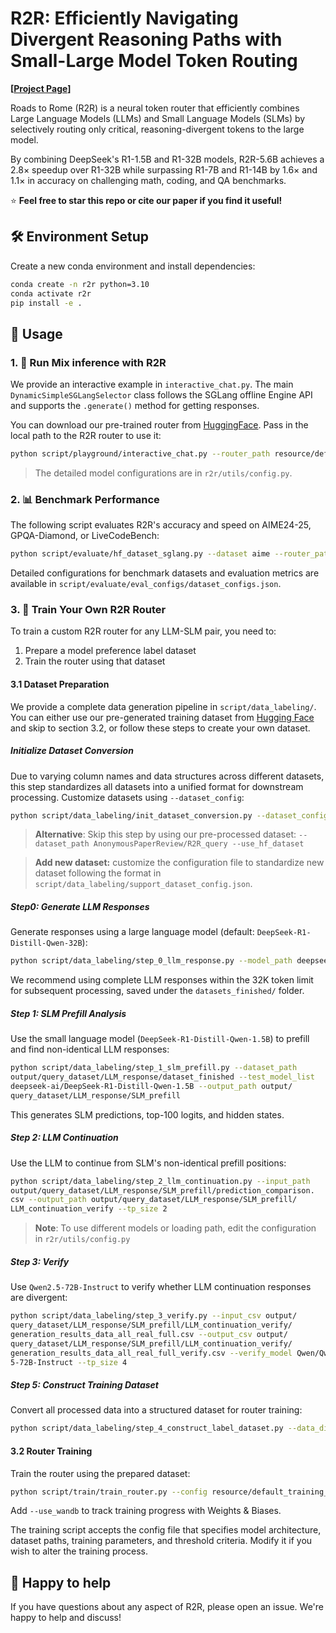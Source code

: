 # R2R: Efficiently Navigating Divergent Reasoning Paths with Small-Large Model Token Routing

**[[Project Page](https://fuvty.github.io/R2R_Project_Page/)]**

Roads to Rome (R2R) is a neural token router that efficiently combines Large Language Models (LLMs) and Small Language Models (SLMs) by selectively routing only critical, reasoning-divergent tokens to the large model. 

By combining DeepSeek's R1-1.5B and R1-32B models, R2R-5.6B achieves a 2.8× speedup over R1-32B while surpassing R1-7B and R1-14B by 1.6× and 1.1× in accuracy on challenging math, coding, and QA benchmarks.

⭐ **Feel free to star this repo or cite our paper if you find it useful!**

## 🛠️ Environment Setup

Create a new conda environment and install dependencies:

```bash
conda create -n r2r python=3.10
conda activate r2r
pip install -e .
```

## 🚀 Usage

### 1. 💬 Run Mix inference with R2R

We provide an interactive example in `interactive_chat.py`. The main `DynamicSimpleSGLangSelector` class follows the SGLang offline Engine API and supports the `.generate()` method for getting responses.

You can download our pre-trained router from [HuggingFace](https://huggingface.co/AnonymousPaperReview/R2R_router/tree/main). Pass in the local path to the R2R router to use it:

```bash
python script/playground/interactive_chat.py --router_path resource/default_router.pt
```

> The detailed model configurations are in `r2r/utils/config.py`.

### 2. 📊 Benchmark Performance

The following script evaluates R2R's accuracy and speed on AIME24-25, GPQA-Diamond, or LiveCodeBench:

```bash
python script/evaluate/hf_dataset_sglang.py --dataset aime --router_path resource/default_router.pt
```

Detailed configurations for benchmark datasets and evaluation metrics are available in `script/evaluate/eval_configs/dataset_configs.json`.

### 3. 🧪 Train Your Own R2R Router

To train a custom R2R router for any LLM-SLM pair, you need to:
1. Prepare a model preference label dataset
2. Train the router using that dataset

#### 3.1 Dataset Preparation

We provide a complete data generation pipeline in `script/data_labeling/`. You can either use our pre-generated training dataset from [Hugging Face](https://huggingface.co/datasets/AnonymousPaperReview/R2R_Divergence) and skip to section 3.2, or follow these steps to create your own dataset.

##### Initialize Dataset Conversion

Due to varying column names and data structures across different datasets, 
this step standardizes all datasets into a unified format for downstream 
processing. Customize datasets using `--dataset_config`:

```bash
python script/data_labeling/init_dataset_conversion.py --dataset_config aime,gpqa_extended,Bespoke-Stratos-17k-Code,Bespoke-Stratos-17k-QA --output_dir output/query_dataset
```

> **Alternative**: Skip this step by using our pre-processed dataset: `--dataset_path AnonymousPaperReview/R2R_query --use_hf_dataset`

> **Add new dataset:** customize the configuration file to standardize new dataset following the format in `script/data_labeling/support_dataset_config.json`.

##### Step0: Generate LLM Responses

Generate responses using a large language model (default: `DeepSeek-R1-Distill-Qwen-32B`):

```bash
python script/data_labeling/step_0_llm_response.py --model_path deepseek-ai/DeepSeek-R1-Distill-Qwen-32B --dataset_path output/query_dataset --output_dir output/query_dataset/LLM_response --tp_size 2
```
We recommend using complete LLM responses within the 32K token limit for subsequent processing, saved under the `datasets_finished/` folder.

##### Step 1: SLM Prefill Analysis

Use the small language model (`DeepSeek-R1-Distill-Qwen-1.5B`) to prefill and find non-identical LLM responses:

```bash
python script/data_labeling/step_1_slm_prefill.py --dataset_path 
output/query_dataset/LLM_response/dataset_finished --test_model_list 
deepseek-ai/DeepSeek-R1-Distill-Qwen-1.5B --output_path output/
query_dataset/LLM_response/SLM_prefill
```

This generates SLM predictions, top-100 logits, and hidden states.

##### Step 2: LLM Continuation

Use the LLM to continue from SLM's non-identical prefill positions:

```bash
python script/data_labeling/step_2_llm_continuation.py --input_path 
output/query_dataset/LLM_response/SLM_prefill/prediction_comparison.
csv --output_path output/query_dataset/LLM_response/SLM_prefill/
LLM_continuation_verify --tp_size 2
```

> **Note**: To use different models or loading path, edit the configuration in `r2r/utils/config.py`

##### Step 3: Verify

Use `Qwen2.5-72B-Instruct` to verify whether LLM continuation responses are divergent:

```bash
python script/data_labeling/step_3_verify.py --input_csv output/
query_dataset/LLM_response/SLM_prefill/LLM_continuation_verify/
generation_results_data_all_real_full.csv --output_csv output/
query_dataset/LLM_response/SLM_prefill/LLM_continuation_verify/
generation_results_data_all_real_full_verify.csv --verify_model Qwen/Qwen2.
5-72B-Instruct --tp_size 4
```

##### Step 5: Construct Training Dataset

Convert all processed data into a structured dataset for router training:

```bash
python script/data_labeling/step_4_construct_label_dataset.py --data_dir output/query_dataset/LLM_response/SLM_prefill --csv LLM_continuation_verify/generation_results_data_all_real_full_verify.csv --output_sub_folder LLM_continuation_verify/divergent_label_dataset --divergent_column_name divergent
```

#### 3.2 Router Training

Train the router using the prepared dataset:

```bash
python script/train/train_router.py --config resource/default_training_config.json
```

Add `--use_wandb` to track training progress with Weights & Biases.

The training script accepts the config file that specifies model architecture, dataset paths, training parameters, and threshold criteria. Modify it if you wish to alter the training process.

## 🙌 Happy to help

If you have questions about any aspect of R2R, please open an issue. We're happy to help and discuss!
